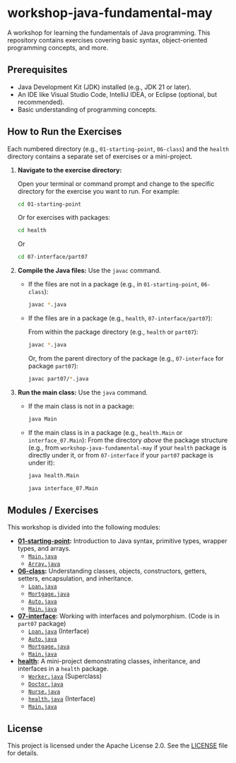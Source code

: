 # workshop-java-fundamental-may

A workshop for learning the fundamentals of Java programming. This repository contains exercises covering basic syntax, object-oriented programming concepts, and more.

## Prerequisites

* Java Development Kit (JDK) installed (e.g., JDK 21 or later).
* An IDE like Visual Studio Code, IntelliJ IDEA, or Eclipse (optional, but recommended).
* Basic understanding of programming concepts.

## How to Run the Exercises

Each numbered directory (e.g., `01-starting-point`, `06-class`) and the `health` directory contains a separate set of exercises or a mini-project.

1. **Navigate to the exercise directory:**

    Open your terminal or command prompt and change to the specific directory for the exercise you want to run. For example:

    ```bash
    cd 01-starting-point
    ```

    Or for exercises with packages:

    ```bash
    cd health
    ```

    Or

    ```bash
    cd 07-interface/part07
    ```

2. **Compile the Java files:**
    Use the `javac` command.

    * If the files are not in a package (e.g., in `01-starting-point`, `06-class`):

        ```bash
        javac *.java
        ```

    * If the files are in a package (e.g., `health`, `07-interface/part07`):

        From within the package directory (e.g., `health` or `part07`):

        ```bash
        javac *.java
        ```

        Or, from the parent directory of the package (e.g., `07-interface` for package `part07`):

        ```bash
        javac part07/*.java
        ```

3. **Run the main class:**
    Use the `java` command.

    * If the main class is not in a package:

        ```bash
        java Main
        ```

    * If the main class is in a package (e.g., `health.Main` or `interface_07.Main`):
        From the directory *above* the package structure (e.g., from `workshop-java-fundamental-may` if your `health` package is directly under it, or from `07-interface` if your `part07` package is under it):

        ```bash
        java health.Main
        ```

        ```bash
        java interface_07.Main
        ```

## Modules / Exercises

This workshop is divided into the following modules:

* **[01-starting-point](starting_point_014):** Introduction to Java syntax, primitive types, wrapper types, and arrays.
    * [`Main.java`](starting_point_01/Main.java)
    * [`Array.java`](starting_point_01/Array.java)
* **[06-class](06-class):** Understanding classes, objects, constructors, getters, setters, encapsulation, and inheritance.
    * [`Loan.java`](class_06/Loan.java)
    * [`Mortgage.java`](class_06/Mortgage.java)
    * [`Auto.java`](class_06/Auto.java)
    *   [`Main.java`](class_06/Main.java)
* **[07-interface](07-interface/part07):** Working with interfaces and polymorphism. (Code is in `part07` package)
    * [`Loan.java`](07-interface/part07/Loan.java) (Interface)
    * [`Auto.java`](07-interface/part07/Auto.java)
    * [`Mortgage.java`](07-interface/part07/Mortgage.java)
    * [`Main.java`](07-interface/part07/Main.java)
* **[health](health):** A mini-project demonstrating classes, inheritance, and interfaces in a `health` package.
    * [`Worker.java`](health/Worker.java) (Superclass)
    * [`Doctor.java`](health/Doctor.java)
    * [`Nurse.java`](health/Nurse.java)
    * [`health.java`](health/Health.java) (Interface)
    * [`Main.java`](health/Main.java)

## License

This project is licensed under the Apache License 2.0. See the [LICENSE](LICENSE) file for details.
